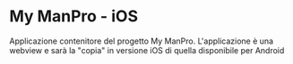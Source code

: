 # My ManPro - iOS

Applicazione contenitore del progetto My ManPro.
L'applicazione è una webview e sarà la "copia" in versione iOS di quella disponibile per Android
